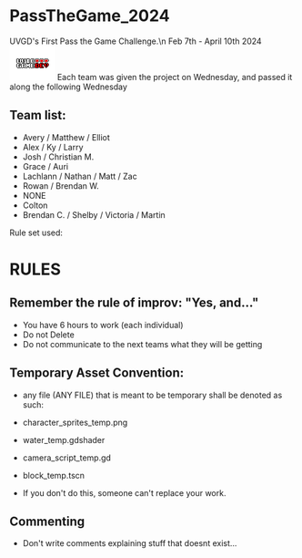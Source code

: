 # PassTheGame_2024
UVGD's First Pass the Game Challenge.\n
Feb 7th - April 10th 2024 
![logo](./readme_files/UVGD_logo_pixel2.png) 
Each team was given the project on Wednesday, and passed it along the following Wednesday

## Team list:
- Avery / Matthew / Elliot
- Alex / Ky / Larry
- Josh / Christian M.
- Grace / Auri
- Lachlann / Nathan / Matt / Zac
- Rowan / Brendan W.
- NONE
- Colton
- Brendan C. / Shelby / Victoria / Martin


Rule set used:
# RULES
## Remember the rule of improv: "Yes, and..."
- You have 6 hours to work (each individual)
- Do not Delete
- Do not communicate to the next teams what they will be getting
## Temporary Asset Convention:
- any file (ANY FILE) that is meant to be temporary shall be denoted as such:
- character_sprites_temp.png
- water_temp.gdshader
- camera_script_temp.gd
- block_temp.tscn

- If you don't do this, someone can't replace your work.

## Commenting
- Don't write comments explaining stuff that doesnt exist...
